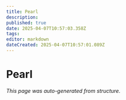 ```yaml
---
title: Pearl
description: 
published: true
date: 2025-04-07T10:57:03.358Z
tags: 
editor: markdown
dateCreated: 2025-04-07T10:57:01.089Z
---
```


# Pearl

*This page was auto-generated from structure.*
